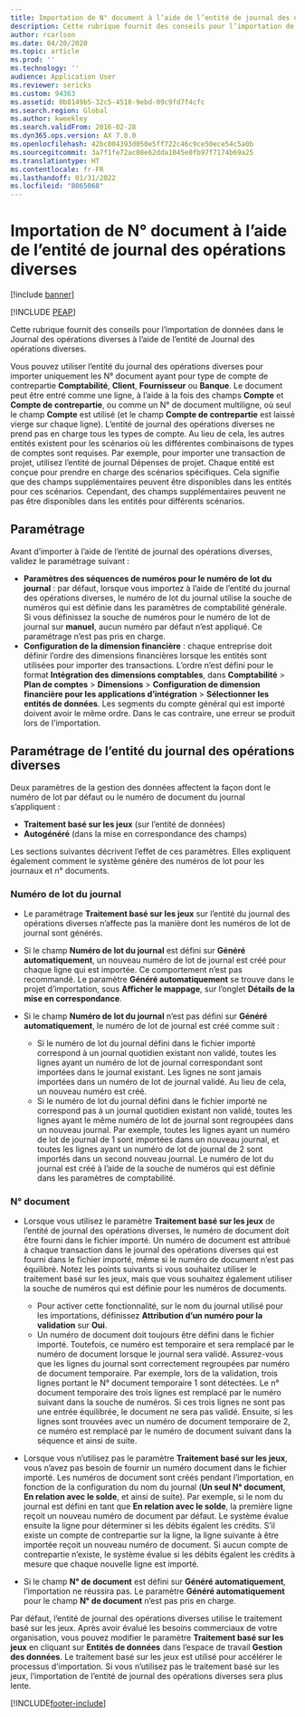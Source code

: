 ```yaml
---
title: Importation de N° document à l’aide de l’entité de journal des opérations diverses
description: Cette rubrique fournit des conseils pour l’importation de données dans le Journal des opérations diverses à l’aide de l’entité de Journal des opérations diverses.
author: rcarlson
ms.date: 04/20/2020
ms.topic: article
ms.prod: ''
ms.technology: ''
audience: Application User
ms.reviewer: sericks
ms.custom: 94363
ms.assetid: 0b8149b5-32c5-4518-9ebd-09c9fd7f4cfc
ms.search.region: Global
ms.author: kweekley
ms.search.validFrom: 2016-02-28
ms.dyn365.ops.version: AX 7.0.0
ms.openlocfilehash: 42bc804393d050e5ff722c46c9ce50ece54c5a0b
ms.sourcegitcommit: 3a7f1fe72ac08e62dda1045e0fb97f7174b69a25
ms.translationtype: HT
ms.contentlocale: fr-FR
ms.lasthandoff: 01/31/2022
ms.locfileid: "8065068"
---
```

# <a name="importing-vouchers-by-using-the-general-journal-entity"></a>Importation de N° document à l’aide de l’entité de journal des opérations diverses

[!include [banner](../includes/banner.md)]


[!INCLUDE [PEAP](../../../includes/peap-1.md)]

Cette rubrique fournit des conseils pour l’importation de données dans le Journal des opérations diverses à l’aide de l’entité de Journal des opérations diverses.

Vous pouvez utiliser l’entité du journal des opérations diverses pour importer uniquement les N° document ayant pour type de compte de contrepartie **Comptabilité**, **Client**, **Fournisseur** ou **Banque**. Le document peut être entré comme une ligne, à l’aide à la fois des champs **Compte** et **Compte de contrepartie**, ou comme un N° de document multiligne, où seul le champ **Compte** est utilisé (et le champ **Compte de contrepartie** est laissé vierge sur chaque ligne). L’entité de journal des opérations diverses ne prend pas en charge tous les types de compte. Au lieu de cela, les autres entités existent pour les scénarios où les différentes combinaisons de types de comptes sont requises. Par exemple, pour importer une transaction de projet, utilisez l’entité de journal Dépenses de projet. Chaque entité est conçue pour prendre en charge des scénarios spécifiques. Cela signifie que des champs supplémentaires peuvent être disponibles dans les entités pour ces scénarios. Cependant, des champs supplémentaires peuvent ne pas être disponibles dans les entités pour différents scénarios.

## <a name="setup"></a>Paramétrage
Avant d’importer à l’aide de l’entité de journal des opérations diverses, validez le paramétrage suivant :

- **Paramètres des séquences de numéros pour le numéro de lot du journal** : par défaut, lorsque vous importez à l’aide de l’entité du journal des opérations diverses, le numéro de lot du journal utilise la souche de numéros qui est définie dans les paramètres de comptabilité générale. Si vous définissez la souche de numéros pour le numéro de lot de journal sur **manuel**, aucun numéro par défaut n’est appliqué. Ce paramétrage n’est pas pris en charge.
- **Configuration de la dimension financière** : chaque entreprise doit définir l’ordre des dimensions financières lorsque les entités sont utilisées pour importer des transactions. L’ordre n’est défini pour le format **Intégration des dimensions comptables**, dans **Comptabilité** &gt; **Plan de comptes** &gt; **Dimensions** &gt; **Configuration de dimension financière pour les applications d’intégration** &gt; **Sélectionner les entités de données**. Les segments du compte général qui est importé doivent avoir le même ordre. Dans le cas contraire, une erreur se produit lors de l’importation.

## <a name="general-journal-entity-setup"></a>Paramétrage de l’entité du journal des opérations diverses
Deux paramètres de la gestion des données affectent la façon dont le numéro de lot par défaut ou le numéro de document du journal s’appliquent :

- **Traitement basé sur les jeux** (sur l’entité de données)
- **Autogénéré** (dans la mise en correspondance des champs)

Les sections suivantes décrivent l’effet de ces paramètres. Elles expliquent également comment le système génère des numéros de lot pour les journaux et n° documents.

### <a name="journal-batch-number"></a>Numéro de lot du journal

- Le paramétrage **Traitement basé sur les jeux** sur l’entité du journal des opérations diverses n’affecte pas la manière dont les numéros de lot de journal sont générés.
- Si le champ **Numéro de lot du journal** est défini sur **Généré automatiquement**, un nouveau numéro de lot de journal est créé pour chaque ligne qui est importée. Ce comportement n’est pas recommandé. Le paramètre **Généré automatiquement** se trouve dans le projet d’importation, sous **Afficher le mappage**, sur l’onglet **Détails de la mise en correspondance**.
- Si le champ **Numéro de lot du journal** n’est pas défini sur **Généré automatiquement**, le numéro de lot de journal est créé comme suit :

    - Si le numéro de lot du journal défini dans le fichier importé correspond à un journal quotidien existant non validé, toutes les lignes ayant un numéro de lot de journal correspondant sont importées dans le journal existant. Les lignes ne sont jamais importées dans un numéro de lot de journal validé. Au lieu de cela, un nouveau numéro est créé.
    - Si le numéro de lot du journal défini dans le fichier importé ne correspond pas à un journal quotidien existant non validé, toutes les lignes ayant le même numéro de lot de journal sont regroupées dans un nouveau journal. Par exemple, toutes les lignes ayant un numéro de lot de journal de 1 sont importées dans un nouveau journal, et toutes les lignes ayant un numéro de lot de journal de 2 sont importés dans un second nouveau journal. Le numéro de lot du journal est créé à l’aide de la souche de numéros qui est définie dans les paramètres de comptabilité.

### <a name="voucher-number"></a>N° document

- Lorsque vous utilisez le paramètre **Traitement basé sur les jeux** de l’entité de journal des opérations diverses, le numéro de document doit être fourni dans le fichier importé. Un numéro de document est attribué à chaque transaction dans le journal des opérations diverses qui est fourni dans le fichier importé, même si le numéro de document n’est pas équilibré. Notez les points suivants si vous souhaitez utiliser le traitement basé sur les jeux, mais que vous souhaitez également utiliser la souche de numéros qui est définie pour les numéros de documents.

    - Pour activer cette fonctionnalité, sur le nom du journal utilisé pour les importations, définissez **Attribution d’un numéro pour la validation** sur **Oui**.
    - Un numéro de document doit toujours être défini dans le fichier importé. Toutefois, ce numéro est temporaire et sera remplacé par le numéro de document lorsque le journal sera validé. Assurez-vous que les lignes du journal sont correctement regroupées par numéro de document temporaire. Par exemple, lors de la validation, trois lignes portant le N° document temporaire 1 sont détectées. Le n° document temporaire des trois lignes est remplacé par le numéro suivant dans la souche de numéros. Si ces trois lignes ne sont pas une entrée équilibrée, le document ne sera pas validé. Ensuite, si les lignes sont trouvées avec un numéro de document temporaire de 2, ce numéro est remplacé par le numéro de document suivant dans la séquence et ainsi de suite.

- Lorsque vous n’utilisez pas le paramètre **Traitement basé sur les jeux**, vous n’avez pas besoin de fournir un numéro document dans le fichier importé. Les numéros de document sont créés pendant l’importation, en fonction de la configuration du nom du journal (**Un seul N° document**, **En relation avec le solde**, et ainsi de suite). Par exemple, si le nom du journal est défini en tant que **En relation avec le solde**, la première ligne reçoit un nouveau numéro de document par défaut. Le système évalue ensuite la ligne pour déterminer si les débits égalent les crédits. S’il existe un compte de contrepartie sur la ligne, la ligne suivante à être importée reçoit un nouveau numéro de document. Si aucun compte de contrepartie n’existe, le système évalue si les débits égalent les crédits à mesure que chaque nouvelle ligne est importé.
- Si le champ **N° de document** est défini sur **Généré automatiquement**, l’importation ne réussira pas. Le paramètre **Généré automatiquement** pour le champ **N° de document** n’est pas pris en charge.

Par défaut, l’entité de journal des opérations diverses utilise le traitement basé sur les jeux. Après avoir évalué les besoins commerciaux de votre organisation, vous pouvez modifier le paramètre **Traitement basé sur les jeux** en cliquant sur **Entités de données** dans l’espace de travail **Gestion des données**. Le traitement basé sur les jeux est utilisé pour accélérer le processus d’importation. Si vous n’utilisez pas le traitement basé sur les jeux, l’importation de l’entité de journal des opérations diverses sera plus lente.


[!INCLUDE[footer-include](../../../includes/footer-banner.md)]